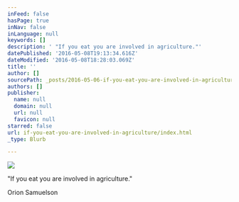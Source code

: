 ```yaml
---
inFeed: false
hasPage: true
inNav: false
inLanguage: null
keywords: []
description: ' "If you eat you are involved in agriculture."'
datePublished: '2016-05-08T19:13:34.616Z'
dateModified: '2016-05-08T18:28:03.069Z'
title: ''
author: []
sourcePath: _posts/2016-05-06-if-you-eat-you-are-involved-in-agriculture.md
authors: []
publisher:
  name: null
  domain: null
  url: null
  favicon: null
starred: false
url: if-you-eat-you-are-involved-in-agriculture/index.html
_type: Blurb

---
```

![](https://the-grid-user-content.s3-us-west-2.amazonaws.com/435f1244-175d-4b1e-9005-77b93a521723.jpg)

"If you eat you are involved in agriculture."

Orion Samuelson